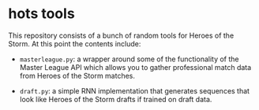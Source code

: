 # hots tools
This repository consists of a bunch of random tools for Heroes of the Storm. At this point the contents include:

* `masterleague.py`: a wrapper around some of the functionality of the Master League API which allows you to gather professional match data from Heroes of the Storm matches.

* `draft.py`: a simple RNN implementation that generates sequences that look like Heroes of the Storm drafts if trained on draft data. 
